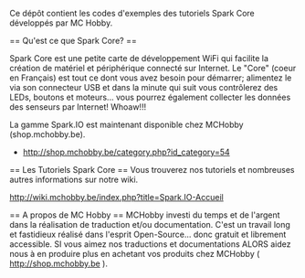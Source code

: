 Ce dépôt contient les codes d'exemples des tutoriels Spark Core développés par MC Hobby.

== Qu'est ce que Spark Core? ==

Spark Core est une petite carte de développement WiFi qui facilite la création de matériel et périphérique connecté sur Internet. Le "Core" (coeur en Français) est tout ce dont vous avez besoin pour démarrer; alimentez le via son connecteur USB et dans la minute qui suit vous contrôlerez des LEDs, boutons et moteurs... vous pourrez également collecter les données des senseurs par Internet! Whoaw!!!

La gamme Spark.IO est maintenant disponible chez MCHobby (shop.mchobby.be).

* http://shop.mchobby.be/category.php?id_category=54

== Les Tutoriels Spark Core ==
Vous trouverez nos tutoriels et nombreuses autres informations sur notre wiki.

http://wiki.mchobby.be/index.php?title=Spark.IO-Accueil

== A propos de MC Hobby ==
MCHobby investi du temps et de l'argent dans la réalisation de traduction et/ou documentation. C'est un travail long et fastidieux réalisé dans l'esprit Open-Source... donc gratuit et librement accessible.
SI vous aimez nos traductions et documentations ALORS aidez nous à en produire plus en achetant vos produits chez MCHobby ( http://shop.mchobby.be ).
